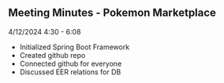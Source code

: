 ## Meeting Minutes - Pokemon Marketplace

4/12/2024
4:30 - 6:08
* Initialized Spring Boot Framework
* Created github repo
* Connected github for everyone
* Discussed EER relations for DB